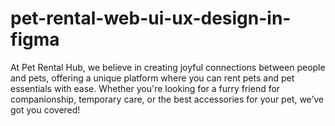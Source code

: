 # pet-rental-web-ui-ux-design-in-figma
 At Pet Rental Hub, we believe in creating joyful connections between people and pets, offering a unique platform where you can rent pets and pet essentials with ease. Whether you're looking for a furry friend for companionship, temporary care, or the best accessories for your pet, we’ve got you covered!
